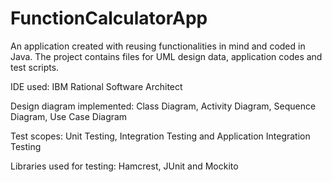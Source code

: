 # FunctionCalculatorApp
An application created with reusing functionalities in mind and coded in Java. The project contains files for UML design data, application codes and test scripts.

IDE used: IBM Rational Software Architect

Design diagram implemented: Class Diagram, Activity Diagram, Sequence Diagram, Use Case Diagram

Test scopes: Unit Testing, Integration Testing and Application Integration Testing

Libraries used for testing: Hamcrest, JUnit and Mockito
